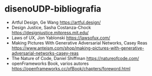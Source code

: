 # disenoUDP-bibliografia

* Artful Design, Ge Wang https://artful.design/
* Design Justice, Sasha Costanza-Chock https://designjustice.mitpress.mit.edu/
* Laws of UX, Jon Yablonski https://lawsofux.com/
* Making Pictures With Generative Adversarial Networks, Casey Reas https://www.anteism.com/shop/making-pictures-with-generative-adversarial-networks-casey-reas
* The Nature of Code, Daniel Shiffman https://natureofcode.com/
* openFrameworks Book, varios autores https://openframeworks.cc/ofBook/chapters/foreword.html